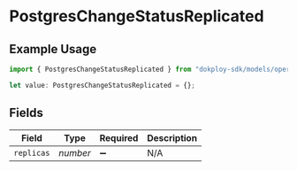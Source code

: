 # PostgresChangeStatusReplicated

## Example Usage

```typescript
import { PostgresChangeStatusReplicated } from "dokploy-sdk/models/operations";

let value: PostgresChangeStatusReplicated = {};
```

## Fields

| Field              | Type               | Required           | Description        |
| ------------------ | ------------------ | ------------------ | ------------------ |
| `replicas`         | *number*           | :heavy_minus_sign: | N/A                |